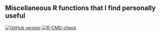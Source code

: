 ## Miscellaneous R functions that I find personally useful

<!-- badges: start -->
[![GitHub version](https://img.shields.io/static/v1?label=GitHub&message=2.16.0&color=blue&logo=github)](https://github.com/pbreheny/breheny)
[![R-CMD-check](https://github.com/pbreheny/breheny/workflows/R-CMD-check/badge.svg)](https://github.com/pbreheny/breheny/actions)
<!-- badges: end -->
